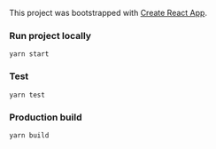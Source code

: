 This project was bootstrapped with [Create React App](https://github.com/facebook/create-react-app).

### Run project locally

`yarn start`

### Test

`yarn test`

### Production build

`yarn build`